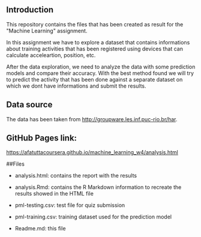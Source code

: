 ## Introduction

This repository contains the files that has been created as result for the "Machine Learning" assignment.

In this assignment we have to explore a dataset that contains informations about training activities that has been registered using devices that can calculate acceleartion, position, etc.

After the data exploration, we need to analyze the data with some prediction models and compare their accuracy.
With the best method found we will try to predict the activity that has been done against a separate dataset on which we dont have informations and submit the results.


## Data source

The data has been taken from <http://groupware.les.inf.puc-rio.br/har>.

## GitHub Pages link:
<https://afatuttacoursera.github.io/machine_learning_w4/analysis.html>

##Files

- analysis.html: contains the report with the results

- analysis.Rmd: contains the R Markdown information to recreate the results showed in the HTML file

- pml-testing.csv: test file for quiz submission

- pml-training.csv: training dataset used for the prediction model

- Readme.md: this file